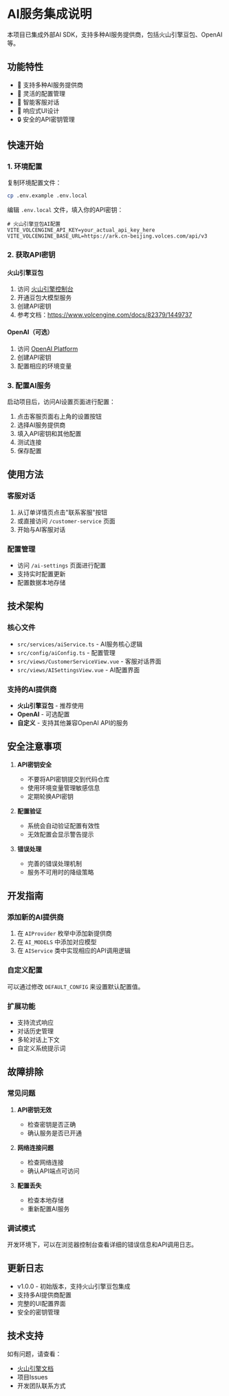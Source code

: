 # AI服务集成说明

本项目已集成外部AI SDK，支持多种AI服务提供商，包括火山引擎豆包、OpenAI等。

## 功能特性

- 🤖 支持多种AI服务提供商
- 🔧 灵活的配置管理
- 💬 智能客服对话
- 📱 响应式UI设计
- 🔒 安全的API密钥管理

## 快速开始

### 1. 环境配置

复制环境配置文件：
```bash
cp .env.example .env.local
```

编辑 `.env.local` 文件，填入你的API密钥：
```env
# 火山引擎豆包AI配置
VITE_VOLCENGINE_API_KEY=your_actual_api_key_here
VITE_VOLCENGINE_BASE_URL=https://ark.cn-beijing.volces.com/api/v3
```

### 2. 获取API密钥

#### 火山引擎豆包
1. 访问 [火山引擎控制台](https://console.volcengine.com/)
2. 开通豆包大模型服务
3. 创建API密钥
4. 参考文档：https://www.volcengine.com/docs/82379/1449737

#### OpenAI（可选）
1. 访问 [OpenAI Platform](https://platform.openai.com/)
2. 创建API密钥
3. 配置相应的环境变量

### 3. 配置AI服务

启动项目后，访问AI设置页面进行配置：
1. 点击客服页面右上角的设置按钮
2. 选择AI服务提供商
3. 填入API密钥和其他配置
4. 测试连接
5. 保存配置

## 使用方法

### 客服对话
1. 从订单详情页点击"联系客服"按钮
2. 或直接访问 `/customer-service` 页面
3. 开始与AI客服对话

### 配置管理
- 访问 `/ai-settings` 页面进行配置
- 支持实时配置更新
- 配置数据本地存储

## 技术架构

### 核心文件

- `src/services/aiService.ts` - AI服务核心逻辑
- `src/config/aiConfig.ts` - 配置管理
- `src/views/CustomerServiceView.vue` - 客服对话界面
- `src/views/AISettingsView.vue` - AI配置界面

### 支持的AI提供商

- **火山引擎豆包** - 推荐使用
- **OpenAI** - 可选配置
- **自定义** - 支持其他兼容OpenAI API的服务

## 安全注意事项

1. **API密钥安全**
   - 不要将API密钥提交到代码仓库
   - 使用环境变量管理敏感信息
   - 定期轮换API密钥

2. **配置验证**
   - 系统会自动验证配置有效性
   - 无效配置会显示警告提示

3. **错误处理**
   - 完善的错误处理机制
   - 服务不可用时的降级策略

## 开发指南

### 添加新的AI提供商

1. 在 `AIProvider` 枚举中添加新提供商
2. 在 `AI_MODELS` 中添加对应模型
3. 在 `AIService` 类中实现相应的API调用逻辑

### 自定义配置

可以通过修改 `DEFAULT_CONFIG` 来设置默认配置值。

### 扩展功能

- 支持流式响应
- 对话历史管理
- 多轮对话上下文
- 自定义系统提示词

## 故障排除

### 常见问题

1. **API密钥无效**
   - 检查密钥是否正确
   - 确认服务是否已开通

2. **网络连接问题**
   - 检查网络连接
   - 确认API端点可访问

3. **配置丢失**
   - 检查本地存储
   - 重新配置AI服务

### 调试模式

开发环境下，可以在浏览器控制台查看详细的错误信息和API调用日志。

## 更新日志

- v1.0.0 - 初始版本，支持火山引擎豆包集成
- 支持多AI提供商配置
- 完整的UI配置界面
- 安全的密钥管理

## 技术支持

如有问题，请查看：
- [火山引擎文档](https://www.volcengine.com/docs/82379/1449737)
- 项目Issues
- 开发团队联系方式